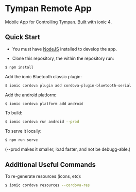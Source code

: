 # Tympan Remote App

Mobile App for Controlling Tympan. Built with ionic 4.

## Quick Start

- You must have [NodeJS](https://nodejs.org/en/) installed to develop the app.

- Clone this repository, the within the repository run:

```bash
$ npm install
```

Add the ionic Bluetooth classic plugin:

```bash
$ ionic cordova plugin add cordova-plugin-bluetooth-serial
```

Add the android platform:

```bash
$ ionic cordova platform add android
```

To build:
```bash
$ ionic cordova run android --prod
```

To serve it locally:
```bash
$ npm run serve
```

(--prod makes it smaller, load faster, and not be debugg-able.)

## Additional Useful Commands

To re-generate resources (icons, etc):

```bash
$ ionic cordova resources --cordova-res
```
